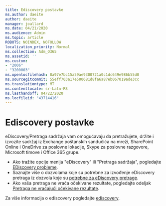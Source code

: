 ```yaml
---
title: Ediscovery postavke
ms.author: daeite
author: daeite
manager: joallard
ms.date: 04/21/2020
ms.audience: Admin
ms.topic: article
ROBOTS: NOINDEX, NOFOLLOW
localization_priority: Normal
ms.collection: Adm_O365
ms.assetid: ''
ms.custom:
- "2006"
- "3200003"
ms.openlocfilehash: 8a97e7bc15a59ae9300721a0c1dc649e986b55d0
ms.sourcegitcommit: 55eff703a17e500681d8fa6a87eb067019ade3cc
ms.translationtype: MT
ms.contentlocale: sr-Latn-RS
ms.lasthandoff: 04/22/2020
ms.locfileid: "43714416"
---
```

# <a name="ediscovery-settings"></a>Ediscovery postavke

eDiscovery/Pretraga sadržaja vam omogućavaju da pretražujete, držite i izvozite sadržaj iz Exchange poštanskih sandučića na mreži, SharePoint Online i OneDrive za poslovne lokacije, Skype za poslovne razgovore, Microsoft timove i Office 365 grupe.

- Ako tražite opcije menija "eDiscovery" ili "Pretraga sadržaja", pogledajte [EDiscovery probleme](https://docs.microsoft.com/alchemyinsights/ediscovery-issues).
- Saznajte više o dozvolama koje su potrebne za izvođenje eDiscovery pretraga iz dozvola koje su [potrebne za eDiscovery pretrage](https://docs.microsoft.com/alchemyinsights/permissions-required-for-ediscovery-searches).
- Ako vaša pretraga ne vraća očekivane rezultate, pogledajte odeljak [Pretraga ne vraćajući očekivane rezultate](https://docs.microsoft.com/alchemyinsights/search-not-returning-expected-results).

Za više informacija o ediscovery pogledajte [ediscovery](https://docs.microsoft.com/office365/securitycompliance/ediscovery).
